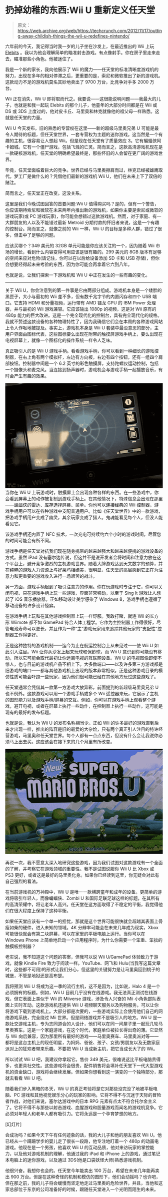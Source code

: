 # 扔掉幼稚的东西:Wii U 重新定义任天堂

> 原文：<https://web.archive.org/web/https://techcrunch.com/2012/11/17/putting-away-childish-things-the-wii-u-redefines-nintendo/>

六年前的今天，我记得当时我一岁的儿子坐在沙发上，在最近推出的 Wii 上玩 [Elebits](https://web.archive.org/web/20230327231908/http://en.wikipedia.org/wiki/Elebits) 。我以为他会理解简单的瞄准射击游戏。有点像射手。你在房子里走来走去，瞄准那些小角色。他被迷住了。

我是一个新的家长，我向他展示了 Wii 的魔力——任天堂的标准清晰度游戏机的努力，出现在多年的相对停滞之后，更重要的是，索尼和微软推出了新的游戏机。这款动力不足的游戏机莫名其妙地卖出了 9700 万台，比竞争对手多 2000 万台。

Wii 正在消失，Wii U 即将取而代之。我要说——这很能说明问题——我最大的儿子，也就是和我一起玩 Elebits 的那个儿子，他童年的大部分时间都是在 Wii 或 DS 或 3DS 上度过的，他对皮卡丘、马里奥和林克就像他的祖父母一样熟悉。这就是任天堂的力量。

Wii U 今天发布，旧的熟悉的专营权在这里——新的超级马里奥兄弟 U 可能是最令人期待的标题，但任天堂世界，一套专营权为主题的迷你游戏。这当然是一个有趣的主机，很容易让人想起 Wii。但是现在任天堂有了质量效应 3。它有蝙蝠侠阿卡姆城。它有一个僵尸游戏，包括飞溅的亡灵。简而言之，这款高清游戏机现在是一款硬核游戏机，任天堂的明确希望最终是，那些怀旧的人会留在更广阔的游戏世界。

毕竟，任天堂面临着巨大的竞争。世界已经与马里奥擦肩而过，林克已经被雄鹰取代。梦工厂是做什么的？凭借他们最新的游戏机 Wii U，他们在未来上下了双倍的赌注。

简而言之，任天堂正在改变。这没关系。

这里是我们今晚试图回答的首要问题:Wii U 值得购买吗？是的，但有一个警告，你应该期待索尼和微软在未来两年内推出新的游戏机，如果你主要是索尼或微软的游戏玩家(或 PC 游戏玩家)，你可能会想错过这款游戏机。然而，对于家庭、有一大群朋友的人以及不能错过最新 Metroid 分期付款的怀旧者来说，这是一个有趣的控制台。简而言之，就像之前的 Wii 一样，Wii U 的目标是多种人群，错过了很多，但击中了足够的问题。

应该买哪个？349 美元的 32GB 单元可能是你应该关注的一个，因为随着 Wii 市场的增长，看到什么内容变得可用应该是很有趣的。299 美元的 8GB 版本有足够的空间来应对危险(请记住，你可以在以后给设备添加 SD 卡和 USB 存储)，但你会想要经得起未来考验的东西，因为你可能会再拿着它六到八年。

也就是说，让我们探索一下游戏机和 Wii U 中正在发生的一些有趣的变化。

* * *

关于 Wii U，你会注意到的第一件事是它由两部分组成。游戏机本身是一个矮胖的黑匣子，大小与最初的 Wii 差不多，但有数千兆字节的内置闪存和四个 USB 端口。它支持 HDMI 和分量视频，运行带有 AMD 镭龙 GPU 的 IBM Power 处理器，并与最初的 Wii 游戏兼容。它应该输出 1080p 的视频，这是对 Wii 原有的 480p 能力的巨大改进。这是一个完全现代化的控制台，具有完全现代化的规格。我就不赘述这款设备的各种物理特性了，因为我确信它们会在本周的各种游戏网站上令人作呕地被提及。事实上，游戏机本身是 Wii U 套装中最没意思的部分，主用户界面由图标代表，这些图标要么出现在附带的触摸屏游戏手柄上，要么出现在电视屏幕上，就像一个图标化的操作系统一样令人乏味。

真正吸引人的是 Wii U 游戏手柄。看看游戏手柄，你可以看到一种细长的游戏控制器，在右上角有两个模拟杆，左边有方向板，右边有四个按钮，还有一组四个肩部按钮。控制器中间是一个 6.2 英寸的彩色触摸屏，支持陀螺仪运动控制，包括一个摄像头和麦克风。当连接到扬声器时，游戏机会与游戏手柄一起播放音乐，有时会产生有趣的效果。

![](img/7290fc758a564473f636f9b29b546762.png)
当你在 Wii U 上玩游戏时，触摸屏上会出现各种各样的东西。在一些游戏中，你会看到屏幕上的动作被复制到游戏手柄上。在其他情况下，特殊信息会出现在那里——蝙蝠侠的雷达、库存选择屏幕、菜单。你也可以连接经典的 Wii 控制器，游戏手柄用户可以在各种游戏中支配普通用户。比如《任天堂世界》中的一款游戏，把游戏手柄用户变成了幽灵，其余玩家变成了猎人。鬼魂能看见每个人，但没人能看见它。

该游戏手柄还内置了 NFC 技术，一次充电可持续约六个小时的游戏时间，尽管您的时间可能会有所不同。

游戏手柄是任天堂对抗我们现在随身携带的越来越强大和越来越便携的游戏设备的方式。虽然 iPad 没有塞尔达传说，但这并不是说开发者会将时间和注意力放在这个平台上，避开竞争激烈的主机游戏世界。随着大牌游戏达到天文数字的预算，并在纯粹的游戏人力资源上与好莱坞相媲美，很明显，任天堂的高层感到它正在为注意力和更重要的游戏收入进行一场艰苦的战斗。

另一方面，游戏手柄起到了吸引注意力的作用。你在玩游戏时专注于它，你可以关闭电视，只在游戏手柄上玩一些游戏，界面非常移动，以至于 Sing It 游戏让人想起了 iOS 音乐播放器。正如移动设计美学感染了 Windows 8，游戏手柄也遵循了移动设备的许多设计怪癖。

在游戏手柄上玩和在其他游戏控制器上玩一样舒服。我敢打赌，就连 Wii 的长方形 Wiimote 都不如 GamePad 符合人体工程学。它作为主控制器工作得很好，尽管电池寿命可以更长，并且作为一种“主”游戏玩家用来追踪其他玩家的“支配性”控制器工作得更好。

正是这种独特的游戏机制——迄今为止在航运控制台上从未见过——使 Wii U 如此引人注目。Wii 让你从沙发上起来玩球和保龄球，而 Wii U 意识到你可能没有移动，所以它可能会取代最初让你远离电视的互联网设备。Wii U 的电视图像即使不惊人，也与目前的游戏机产品不相上下。大多数端口——以及许多第三方游戏都是旧游戏的端口——都与其他游戏机上出现的版本非常相似。正是这种游戏目录的模仿性质可能会吓跑一些玩家，因为他们很可能已经在其他地方玩过这些游戏了。

任天堂通常会凭借其一款第一方游戏大放异彩，前面提到的新超级马里奥兄弟 U 也不例外。这款游戏可以用一个游戏手柄或多个 Wii 遥控器来玩，它展示了主机的图形能力以及游戏手柄/屏幕的交互。例如，你可以在游戏手柄上观看整个游戏，避开电视，或者在屏幕上执行一些动作，在控制器上执行一些动作。这可能是现有的最好的发布标题。

也就是说，我认为 Wii U 的发布名称相当少。正如 Wii 的许多最好的游戏直到后来才出现一样，推出的阵容是旧的最爱的大杂烩，只有两个真正引人注目的特许经营游戏，马里奥和任天堂世界。每个人都有一点点东西，但没有什么会让我说你必须马上出去买。这应该会在接下来的几个月里有所改变。

![](img/c12f3638a13942b2ab01c50bbd1001aa.png)

再说一次，我不愿意太深入地研究这些游戏，因为我们试图对这款游戏有一个全面的了解，并考察它在游戏领域的重要性。我不是试图说服你 Wii U 比 Xbox 或 PS3 更好，或者这是最好的马里奥化身。如果你已经读到这里，你无疑会对此有自己强烈的看法。

在当前游戏机的万神殿中，Wii U 是唯一一款横跨童年和成年的设备。更简单的游戏将吸引年轻人，而像蝙蝠侠、Zombi U 和国际足联足球这样的标题，在其所有的高清荣耀中，将让老年人高兴。任天堂在这方面取得了不稳定的平衡，我觉得他们在很大程度上保持了这种平衡。

如果任天堂应该有一个单一的担忧，那就是这个世界可能很快就会超越其表面上骨瘦如柴的硬件，进入未知的领域。4K 分辨率可能会在未来几年成为现实，Xbox 可能很快就会有第二块屏幕，可以在家里的平板电脑上运行。当你可以在 Windows Phone 上简单地启动一个应用程序时，为什么你需要一个笨重、笨拙的触摸板控制器？

老实说，我不知道这个问题的答案，但我可以说 Wii U/GamePad 体验致力于游戏，就像 Kindle Fire 致力于阅读一样。YouTube、网飞和 Hulu(当我写这篇文章时，这些都不可用)的形式让我们分心，但这里的关键努力是让马里奥回到桃子的城堡，不管是地狱还是高布瑟。

我将预测 Wii U 将成为这一季的流行主机，这不是因为，比如说，Halo 4 是一个必须拥有的标题。例如，Wii U 目前几乎没有在线游戏。我无法真正测试在线游戏，但它表面上类似于 Wii 的 Miiverse 游戏，涉及令人兴奋的 Mii 小角色部队表面上实时互动。这款游戏机还提供 Wii U 视频聊天服务以及购物服务，可以让你将游戏下载到游戏机上。大部分都是次要的，一些游戏实际上会使用他们自己的网络游戏系统，完全绕过 Mii 世界。但是网络游戏并不是吸引人的地方。Wii U 是一款社交游戏主机，专为志同道合的人设计，他们可以在同一间屋子里一起玩几轮马里奥赛车。这是一个家庭游戏，在这个时代，家庭单位被拉长得出奇的薄。它显然与 Wii 向后兼容，因为那里所有最好的游戏——马里奥赛车、马里奥派对等——都将是这台主机上的现任明星，为妈妈、爸爸、孩子、女孩/男朋友以及无数家庭派对上的狂欢者带来乐趣。不要把 Wii U 当成新主机，把它当成长大了的 Wii。

所以试试 Wii U 吧，我建议你拿起它。售价 349 美元，很难说这比平板电脑贵得多，也更具社交性。这些游戏将会很贵，配件销售将会填补任天堂下一代大型游戏机的资金缺口，游戏将会继续发展。但如果你想看到这一演变的一个独特部分，那就去看看 Wii U 吧。

随着我们步入黑暗的冬天，Wii U 的真正考验将是它对那些没完没了地被平板电脑、PC 游戏和其他视觉娱乐分心的玩家的影响。它将不得不与沉迷于天际的冒险者作战，对他们来说，塞尔达游戏中的日本 RPG 元素有点太不符合托尔金主义了。它将不得不与那些以射击游戏、血腥游戏和胆量游戏而闻名的游戏机竞争。它必须对年轻人和老年人都有吸引力。它将永远是一个孕育梦想的地方。

[幻灯片]

会成功吗？如果今天下午有任何迹象的话，我的大儿子和他的朋友喜欢 Wii U。他已经从一个蹒跚学步的婴儿走了很长一段路，他专注地盯着一个 480p 的动画电游戏。他现在是一个男孩，他喜欢 Wii U 的互动品质，他对来访玩家的掌控能力，以及他对游戏机制的理解，他通过我的 iPad 和 iPhone 上的游戏，通过笔记本电脑上的迷你游戏，以及通过 3DS(他是口袋妖怪大师)熟悉游戏机制。

他很兴奋。我想你也会的。任天堂今年能卖出 100 万台，希望在未来几年能再卖出 900 万台。但是在这种奇怪的机制和模仿的图形下，他们会动摇吗？也许吧，但在那之前，我的儿子将会缓慢而坚定地走过马里奥的危险世界，并且，当他和这家总部位于东京的公司准备好的时候，跟随任天堂进入一个光明而陌生的未来。